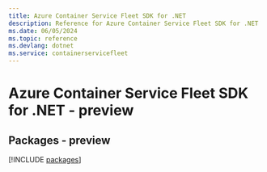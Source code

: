 ```yaml
---
title: Azure Container Service Fleet SDK for .NET
description: Reference for Azure Container Service Fleet SDK for .NET
ms.date: 06/05/2024
ms.topic: reference
ms.devlang: dotnet
ms.service: containerservicefleet
---
```

# Azure Container Service Fleet SDK for .NET - preview
## Packages - preview
[!INCLUDE [packages](container-service-fleet-index.md)]